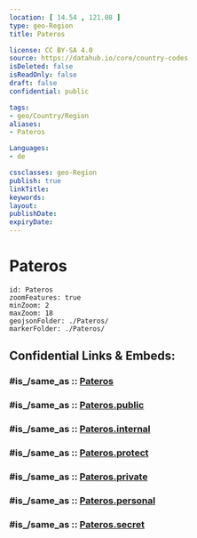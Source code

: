 ```yaml
---
location: [ 14.54 , 121.08 ] 
type: geo-Region
title: Pateros

license: CC BY-SA 4.0
source: https://datahub.io/core/country-codes
isDeleted: false
isReadOnly: false
draft: false
confidential: public

tags:
- geo/Country/Region
aliases:
- Pateros

Languages:
- de

cssclasses: geo-Region
publish: true
linkTitle: 
keywords: 
layout: 
publishDate: 
expiryDate: 
---
```


# Pateros

```leaflet
id: Pateros
zoomFeatures: true 
minZoom: 2 
maxZoom: 18
geojsonFolder: ./Pateros/
markerFolder: ./Pateros/
```


## Confidential Links & Embeds: 

### #is_/same_as :: [Pateros](/_Standards/Earth/Continent/Asia/Asia~South~East/Malay_Archipelago/Philippines/Regions~Philippines/Pateros.md) 

### #is_/same_as :: [Pateros.public](/_public/Earth/Continent/Asia/Asia~South~East/Malay_Archipelago/Philippines/Regions~Philippines/Pateros.public.md) 

### #is_/same_as :: [Pateros.internal](/_internal/Earth/Continent/Asia/Asia~South~East/Malay_Archipelago/Philippines/Regions~Philippines/Pateros.internal.md) 

### #is_/same_as :: [Pateros.protect](/_protect/Earth/Continent/Asia/Asia~South~East/Malay_Archipelago/Philippines/Regions~Philippines/Pateros.protect.md) 

### #is_/same_as :: [Pateros.private](/_private/Earth/Continent/Asia/Asia~South~East/Malay_Archipelago/Philippines/Regions~Philippines/Pateros.private.md) 

### #is_/same_as :: [Pateros.personal](/_personal/Earth/Continent/Asia/Asia~South~East/Malay_Archipelago/Philippines/Regions~Philippines/Pateros.personal.md) 

### #is_/same_as :: [Pateros.secret](/_secret/Earth/Continent/Asia/Asia~South~East/Malay_Archipelago/Philippines/Regions~Philippines/Pateros.secret.md)

